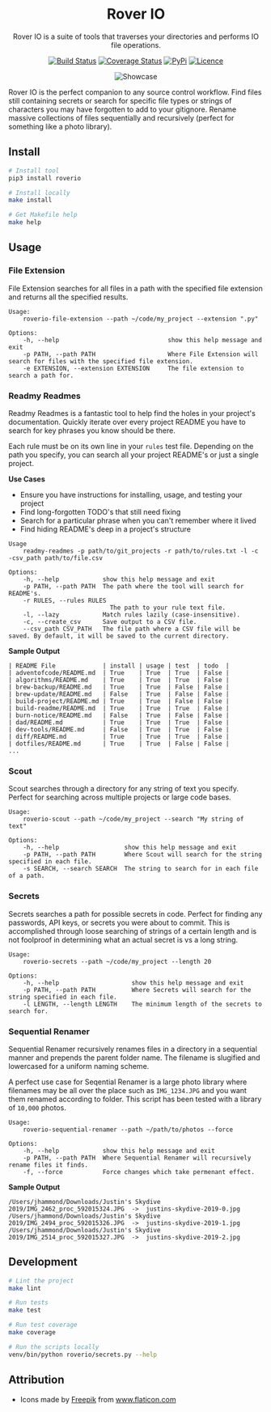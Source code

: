 <div align="center">

# Rover IO

Rover IO is a suite of tools that traverses your directories and performs IO file operations.

[![Build Status](https://github.com/Justintime50/roverio/workflows/build/badge.svg)](https://github.com/Justintime50/roverio/actions)
[![Coverage Status](https://coveralls.io/repos/github/Justintime50/roverio/badge.svg?branch=main)](https://coveralls.io/github/Justintime50/roverio?branch=master)
[![PyPi](https://img.shields.io/pypi/v/roverio)](https://pypi.org/project/roverio/)
[![Licence](https://img.shields.io/github/license/justintime50/roverio)](LICENSE)

<img src="assets/showcase.png" alt="Showcase">

</div>

Rover IO is the perfect companion to any source control workflow. Find files still containing secrets or search for specific file types or strings of characters you may have forgotten to add to your gitignore. Rename massive collections of files sequentially and recursively (perfect for something like a photo library).

## Install

```bash
# Install tool
pip3 install roverio

# Install locally
make install

# Get Makefile help
make help
```

## Usage

### File Extension

File Extension searches for all files in a path with the specified file extension and returns all the specified results.

```
Usage:
    roverio-file-extension --path ~/code/my_project --extension ".py"

Options:
    -h, --help                              show this help message and exit
    -p PATH, --path PATH                    Where File Extension will search for files with the specified file extension.
    -e EXTENSION, --extension EXTENSION     The file extension to search a path for.
```

### Readmy Readmes

Readmy Readmes is a fantastic tool to help find the holes in your project's documentation. Quickly iterate over every project README you have to search for key phrases you know should be there. 

Each rule must be on its own line in your `rules` test file. Depending on the path you specify, you can search all your project README's or just a single project.

**Use Cases**
* Ensure you have instructions for installing, usage, and testing your project
* Find long-forgotten TODO's that still need fixing
* Search for a particular phrase when you can't remember where it lived
* Find hiding README's deep in a project's structure

```
Usage
    readmy-readmes -p path/to/git_projects -r path/to/rules.txt -l -c -csv_path path/to/file.csv

Options:
    -h, --help            show this help message and exit
    -p PATH, --path PATH  The path where the tool will search for README's.
    -r RULES, --rules RULES
                            The path to your rule text file.
    -l, --lazy            Match rules lazily (case-insensitive).
    -c, --create_csv      Save output to a CSV file.
    --csv_path CSV_PATH   The file path where a CSV file will be saved. By default, it will be saved to the current directory.
```

**Sample Output**

```
| README File             | install | usage | test  | todo  |
| adventofcode/README.md  | True    | True  | True  | False |
| algorithms/README.md    | True    | True  | True  | False |
| brew-backup/README.md   | True    | True  | False | False |
| brew-update/README.md   | False   | True  | False | False |
| build-project/README.md | True    | True  | False | False |
| build-readme/README.md  | True    | True  | True  | False |
| burn-notice/README.md   | False   | True  | False | False |
| dad/README.md           | True    | True  | True  | False |
| dev-tools/README.md     | False   | True  | True  | False |
| diff/README.md          | True    | True  | True  | False |
| dotfiles/README.md      | True    | True  | False | False |
...
```

### Scout

Scout searches through a directory for any string of text you specify. Perfect for searching across multiple projects or large code bases.

```
Usage:
    roverio-scout --path ~/code/my_project --search "My string of text"

Options:
    -h, --help                  show this help message and exit
    -p PATH, --path PATH        Where Scout will search for the string specified in each file.
    -s SEARCH, --search SEARCH  The string to search for in each file of a path.
```

### Secrets

Secrets searches a path for possible secrets in code. Perfect for finding any passwords, API keys, or secrets you were about to commit. This is accomplished through loose searching of strings of a certain length and is not foolproof in determining what an actual secret is vs a long string.

```
Usage:
    roverio-secrets --path ~/code/my_project --length 20

Options:
    -h, --help                    show this help message and exit
    -p PATH, --path PATH          Where Secrets will search for the string specified in each file.
    -l LENGTH, --length LENGTH    The minimum length of the secrets to search for.
```

### Sequential Renamer

Sequential Renamer recursively renames files in a directory in a sequential manner and prepends the parent folder name. The filename is slugified and lowercased for a uniform naming scheme.

A perfect use case for Seqential Renamer is a large photo library where filenames may be all over the place such as `IMG_1234.JPG` and you want them renamed according to folder. This script has been tested with a library of `10,000` photos.

```
Usage:
    roverio-sequential-renamer --path ~/path/to/photos --force

Options:
    -h, --help            show this help message and exit
    -p PATH, --path PATH  Where Sequential Renamer will recursively rename files it finds.
    -f, --force           Force changes which take permenant effect.
```

**Sample Output**

```
/Users/jhammond/Downloads/Justin's Skydive 2019/IMG_2462_proc_592015324.JPG  ->  justins-skydive-2019-0.jpg
/Users/jhammond/Downloads/Justin's Skydive 2019/IMG_2494_proc_592015326.JPG  ->  justins-skydive-2019-1.jpg
/Users/jhammond/Downloads/Justin's Skydive 2019/IMG_2514_proc_592015327.JPG  ->  justins-skydive-2019-2.jpg
```

## Development

```bash
# Lint the project
make lint

# Run tests
make test

# Run test coverage
make coverage

# Run the scripts locally
venv/bin/python roverio/secrets.py --help
```

## Attribution

* Icons made by <a href="https://www.freepik.com" title="Freepik">Freepik</a> from <a href="https://www.flaticon.com/" title="Flaticon">www.flaticon.com</a>
